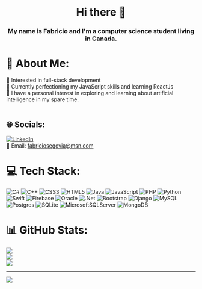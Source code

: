 <h1 align="center">Hi there 👋</h1>

<h3 align="center">My name is Fabricio and I'm a computer science student living in Canada.</h3>

# 💫 About Me:
🔭 Interested in full-stack development<br>🌱 Currently perfectioning my JavaScript skills and learning ReactJs<br>🤖 I have a personal interest in exploring and learning about artificial intelligence in my spare time.<br><br>


## 🌐 Socials:
[![LinkedIn](https://img.shields.io/badge/LinkedIn-%230077B5.svg?logo=linkedin&logoColor=white)](https://www.linkedin.com/in/fabriciosegovia) <br>
💬 Email: <a href="mailto:fabriciosegovia@msn.com">fabriciosegovia@msn.com</a>

# 💻 Tech Stack:
![C#](https://img.shields.io/badge/c%23-%23239120.svg?style=plastic&logo=c-sharp&logoColor=white) ![C++](https://img.shields.io/badge/c++-%2300599C.svg?style=plastic&logo=c%2B%2B&logoColor=white) ![CSS3](https://img.shields.io/badge/css3-%231572B6.svg?style=plastic&logo=css3&logoColor=white) ![HTML5](https://img.shields.io/badge/html5-%23E34F26.svg?style=plastic&logo=html5&logoColor=white) ![Java](https://img.shields.io/badge/java-%23ED8B00.svg?style=plastic&logo=java&logoColor=white) ![JavaScript](https://img.shields.io/badge/javascript-%23323330.svg?style=plastic&logo=javascript&logoColor=%23F7DF1E) ![PHP](https://img.shields.io/badge/php-%23777BB4.svg?style=plastic&logo=php&logoColor=white) ![Python](https://img.shields.io/badge/python-3670A0?style=plastic&logo=python&logoColor=ffdd54) ![Swift](https://img.shields.io/badge/swift-F54A2A?style=plastic&logo=swift&logoColor=white) ![Firebase](https://img.shields.io/badge/firebase-%23039BE5.svg?style=plastic&logo=firebase) ![Oracle](https://img.shields.io/badge/Oracle-F80000?style=plastic&logo=oracle&logoColor=white) ![.Net](https://img.shields.io/badge/.NET-5C2D91?style=plastic&logo=.net&logoColor=white) ![Bootstrap](https://img.shields.io/badge/bootstrap-%23563D7C.svg?style=plastic&logo=bootstrap&logoColor=white) ![Django](https://img.shields.io/badge/django-%23092E20.svg?style=plastic&logo=django&logoColor=white) ![MySQL](https://img.shields.io/badge/mysql-%2300f.svg?style=plastic&logo=mysql&logoColor=white) ![Postgres](https://img.shields.io/badge/postgres-%23316192.svg?style=plastic&logo=postgresql&logoColor=white) ![SQLite](https://img.shields.io/badge/sqlite-%2307405e.svg?style=plastic&logo=sqlite&logoColor=white) ![MicrosoftSQLServer](https://img.shields.io/badge/Microsoft%20SQL%20Sever-CC2927?style=plastic&logo=microsoft%20sql%20server&logoColor=white) ![MongoDB](https://img.shields.io/badge/MongoDB-%234ea94b.svg?style=plastic&logo=mongodb&logoColor=white)
# 📊 GitHub Stats:
![](https://github-readme-stats.vercel.app/api?username=FabricioSe&theme=vue&hide_border=false&include_all_commits=true&count_private=false)<br/>
![](https://github-readme-streak-stats.herokuapp.com/?user=FabricioSe&theme=vue&hide_border=false)<br/>
![](https://github-readme-stats.vercel.app/api/top-langs/?username=FabricioSe&theme=vue&hide_border=false&include_all_commits=true&count_private=false&layout=compact)

---
[![](https://visitcount.itsvg.in/api?id=FabricioSe&icon=0&color=3)](https://visitcount.itsvg.in)


<!--
**FabricioSe/FabricioSe** is a ✨ _special_ ✨ repository because its `README.md` (this file) appears on your GitHub profile.

Here are some ideas to get you started:

- 🔭 I’m currently working on ...
- 🌱 I’m currently learning ...
- 👯 I’m looking to collaborate on ...
- 🤔 I’m looking for help with ...
- 💬 Ask me about ...
- 📫 How to reach me: ...
- 😄 Pronouns: ...
- ⚡ Fun fact: ...

🌱 Interests:

* Full-stack development
* Artificial Intelligence 

💬 Reach me by email or LinkedIn! <a href="mailto:fabriciosegovia@msn.com">fabriciosegovia@msn.com</a> | <a href="https://www.linkedin.com/in/fabriciosegovia" rel="nofollow">www.linkedin.com/in/fabriciosegovia</a>

-->


